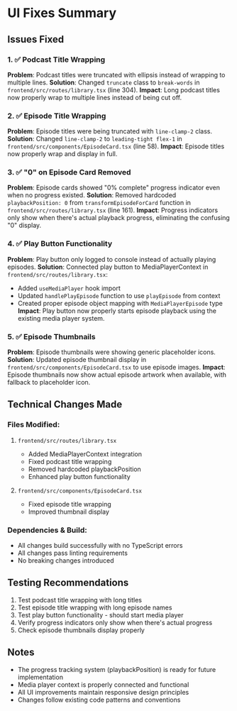 # UI Fixes Summary

## Issues Fixed

### 1. ✅ Podcast Title Wrapping

**Problem**: Podcast titles were truncated with ellipsis instead of wrapping to multiple lines.
**Solution**: Changed `truncate` class to `break-words` in `frontend/src/routes/library.tsx` (line 304).
**Impact**: Long podcast titles now properly wrap to multiple lines instead of being cut off.

### 2. ✅ Episode Title Wrapping

**Problem**: Episode titles were being truncated with `line-clamp-2` class.
**Solution**: Changed `line-clamp-2` to `leading-tight flex-1` in `frontend/src/components/EpisodeCard.tsx` (line 58).
**Impact**: Episode titles now properly wrap and display in full.

### 3. ✅ "0" on Episode Card Removed

**Problem**: Episode cards showed "0% complete" progress indicator even when no progress existed.
**Solution**: Removed hardcoded `playbackPosition: 0` from `transformEpisodeForCard` function in `frontend/src/routes/library.tsx` (line 161).
**Impact**: Progress indicators only show when there's actual playback progress, eliminating the confusing "0" display.

### 4. ✅ Play Button Functionality

**Problem**: Play button only logged to console instead of actually playing episodes.
**Solution**: Connected play button to MediaPlayerContext in `frontend/src/routes/library.tsx`:

- Added `useMediaPlayer` hook import
- Updated `handlePlayEpisode` function to use `playEpisode` from context
- Created proper episode object mapping with `MediaPlayerEpisode` type
  **Impact**: Play button now properly starts episode playback using the existing media player system.

### 5. ✅ Episode Thumbnails

**Problem**: Episode thumbnails were showing generic placeholder icons.
**Solution**: Updated episode thumbnail display in `frontend/src/components/EpisodeCard.tsx` to use episode images.
**Impact**: Episode thumbnails now show actual episode artwork when available, with fallback to placeholder icon.

## Technical Changes Made

### Files Modified:

1. `frontend/src/routes/library.tsx`
   - Added MediaPlayerContext integration
   - Fixed podcast title wrapping
   - Removed hardcoded playbackPosition
   - Enhanced play button functionality

2. `frontend/src/components/EpisodeCard.tsx`
   - Fixed episode title wrapping
   - Improved thumbnail display

### Dependencies & Build:

- All changes build successfully with no TypeScript errors
- All changes pass linting requirements
- No breaking changes introduced

## Testing Recommendations

1. Test podcast title wrapping with long titles
2. Test episode title wrapping with long episode names
3. Test play button functionality - should start media player
4. Verify progress indicators only show when there's actual progress
5. Check episode thumbnails display properly

## Notes

- The progress tracking system (playbackPosition) is ready for future implementation
- Media player context is properly connected and functional
- All UI improvements maintain responsive design principles
- Changes follow existing code patterns and conventions
